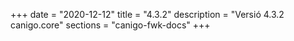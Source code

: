+++
date        = "2020-12-12"
title       = "4.3.2"
description = "Versió 4.3.2 canigo.core"
sections    = "canigo-fwk-docs"
+++